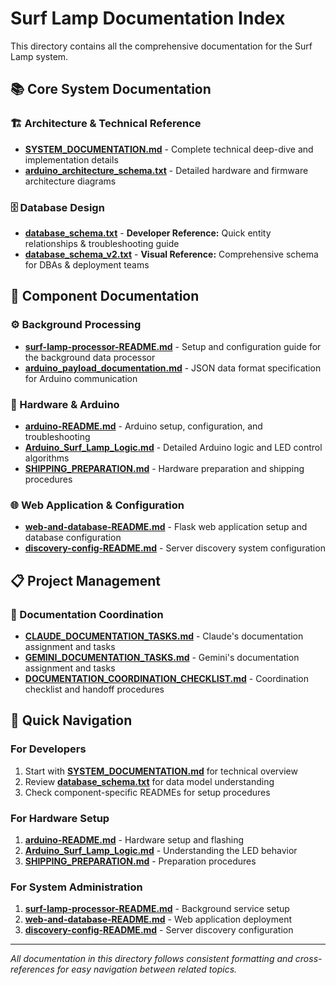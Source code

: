 # Surf Lamp Documentation Index

This directory contains all the comprehensive documentation for the Surf Lamp system.

## 📚 Core System Documentation

### 🏗️ Architecture & Technical Reference
- **[SYSTEM_DOCUMENTATION.md](SYSTEM_DOCUMENTATION.md)** - Complete technical deep-dive and implementation details
- **[arduino_architecture_schema.txt](arduino_architecture_schema.txt)** - Detailed hardware and firmware architecture diagrams

### 🗄️ Database Design
- **[database_schema.txt](database_schema.txt)** - **Developer Reference:** Quick entity relationships & troubleshooting guide
- **[database_schema_v2.txt](database_schema_v2.txt)** - **Visual Reference:** Comprehensive schema for DBAs & deployment teams

## 📱 Component Documentation

### ⚙️ Background Processing
- **[surf-lamp-processor-README.md](surf-lamp-processor-README.md)** - Setup and configuration guide for the background data processor
- **[arduino_payload_documentation.md](arduino_payload_documentation.md)** - JSON data format specification for Arduino communication

### 🔧 Hardware & Arduino
- **[arduino-README.md](arduino-README.md)** - Arduino setup, configuration, and troubleshooting
- **[Arduino_Surf_Lamp_Logic.md](Arduino_Surf_Lamp_Logic.md)** - Detailed Arduino logic and LED control algorithms
- **[SHIPPING_PREPARATION.md](SHIPPING_PREPARATION.md)** - Hardware preparation and shipping procedures

### 🌐 Web Application & Configuration
- **[web-and-database-README.md](web-and-database-README.md)** - Flask web application setup and database configuration
- **[discovery-config-README.md](discovery-config-README.md)** - Server discovery system configuration

## 📋 Project Management

### 🤝 Documentation Coordination
- **[CLAUDE_DOCUMENTATION_TASKS.md](CLAUDE_DOCUMENTATION_TASKS.md)** - Claude's documentation assignment and tasks
- **[GEMINI_DOCUMENTATION_TASKS.md](GEMINI_DOCUMENTATION_TASKS.md)** - Gemini's documentation assignment and tasks
- **[DOCUMENTATION_COORDINATION_CHECKLIST.md](DOCUMENTATION_COORDINATION_CHECKLIST.md)** - Coordination checklist and handoff procedures

## 🚀 Quick Navigation

### For Developers
1. Start with **[SYSTEM_DOCUMENTATION.md](SYSTEM_DOCUMENTATION.md)** for technical overview
2. Review **[database_schema.txt](database_schema.txt)** for data model understanding
3. Check component-specific READMEs for setup procedures

### For Hardware Setup
1. **[arduino-README.md](arduino-README.md)** - Hardware setup and flashing
2. **[Arduino_Surf_Lamp_Logic.md](Arduino_Surf_Lamp_Logic.md)** - Understanding the LED behavior
3. **[SHIPPING_PREPARATION.md](SHIPPING_PREPARATION.md)** - Preparation procedures

### For System Administration
1. **[surf-lamp-processor-README.md](surf-lamp-processor-README.md)** - Background service setup
2. **[web-and-database-README.md](web-and-database-README.md)** - Web application deployment
3. **[discovery-config-README.md](discovery-config-README.md)** - Server discovery configuration

---

*All documentation in this directory follows consistent formatting and cross-references for easy navigation between related topics.*